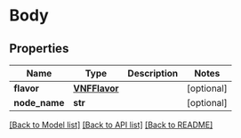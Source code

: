 # Body

## Properties
Name | Type | Description | Notes
------------ | ------------- | ------------- | -------------
**flavor** | [**VNFFlavor**](VNFFlavor.md) |  | [optional] 
**node_name** | **str** |  | [optional] 

[[Back to Model list]](../README.md#documentation-for-models) [[Back to API list]](../README.md#documentation-for-api-endpoints) [[Back to README]](../README.md)


